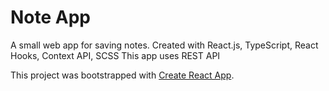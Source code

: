 # Note App

A small web app for saving notes.
Created with React.js, TypeScript, React Hooks, Context API, SCSS
This app uses REST API

This project was bootstrapped with [Create React App](https://github.com/facebook/create-react-app).
